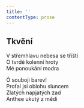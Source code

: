 ```yaml
---
title: ''
contentType: prose
---
```


## Tkvění

V střemhlavu nebesa se tříští  
O tvrdé kolenní hroty  
Mé ponoukání modra

Ó souboji barev!  
Proťal jsi oblohu sluncem  
Zlatých napjatých zad  
Anthee ukutý z mědi
